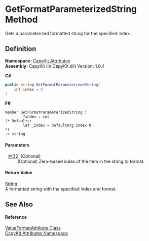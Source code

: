 # GetFormatParameterizedString Method


Gets a parameterized formatted string for the specified index.



## Definition
**Namespace:** <a href="N_CapyKit_Attributes.md">CapyKit.Attributes</a>  
**Assembly:** CapyKit (in CapyKit.dll) Version: 1.0.4

**C#**
``` C#
public string GetFormatParameterizedString(
	int index = 0
)
```
**F#**
``` F#
member GetFormatParameterizedString : 
        ?index : int 
(* Defaults:
        let _index = defaultArg index 0
*)
-> string 
```



#### Parameters
<dl><dt>  <a href="https://learn.microsoft.com/dotnet/api/system.int32" target="_blank" rel="noopener noreferrer">Int32</a>  (Optional)</dt><dd>(Optional) Zero-based index of the item in the string to format.</dd></dl>

#### Return Value
<a href="https://learn.microsoft.com/dotnet/api/system.string" target="_blank" rel="noopener noreferrer">String</a>  
A formatted string with the specified index and format.

## See Also


#### Reference
<a href="T_CapyKit_Attributes_ValueFormatAttribute.md">ValueFormatAttribute Class</a>  
<a href="N_CapyKit_Attributes.md">CapyKit.Attributes Namespace</a>  
